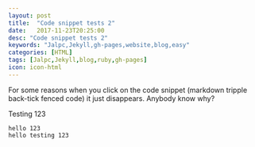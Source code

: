 ```yaml
---
layout: post
title:  "Code snippet tests 2"
date:   2017-11-23T20:25:00
desc: "Code snippet tests 2"
keywords: "Jalpc,Jekyll,gh-pages,website,blog,easy"
categories: [HTML]
tags: [Jalpc,Jekyll,blog,ruby,gh-pages]
icon: icon-html
---
```


For some reasons when you click on the code snippet (markdown tripple back-tick fenced code)
it just disappears. Anybody know why?

Testing 123

```
hello 123
hello testing 123
```